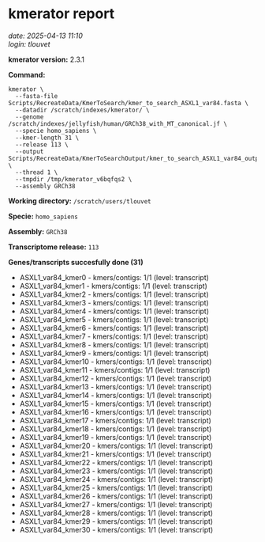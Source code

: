 # kmerator report
*date: 2025-04-13 11:10*  
*login: tlouvet*

**kmerator version:** 2.3.1

**Command:**

```
kmerator \
  --fasta-file Scripts/RecreateData/KmerToSearch/kmer_to_search_ASXL1_var84.fasta \
  --datadir /scratch/indexes/kmerator/ \
  --genome /scratch/indexes/jellyfish/human/GRCh38_with_MT_canonical.jf \
  --specie homo_sapiens \
  --kmer-length 31 \
  --release 113 \
  --output Scripts/RecreateData/KmerToSearchOutput/kmer_to_search_ASXL1_var84_output \
  --thread 1 \
  --tmpdir /tmp/kmerator_v6bqfqs2 \
  --assembly GRCh38
```

**Working directory:** `/scratch/users/tlouvet`

**Specie:** `homo_sapiens`

**Assembly:** `GRCh38`

**Transcriptome release:** `113`

**Genes/transcripts succesfully done (31)**

- ASXL1_var84_kmer0 - kmers/contigs: 1/1 (level: transcript)
- ASXL1_var84_kmer1 - kmers/contigs: 1/1 (level: transcript)
- ASXL1_var84_kmer2 - kmers/contigs: 1/1 (level: transcript)
- ASXL1_var84_kmer3 - kmers/contigs: 1/1 (level: transcript)
- ASXL1_var84_kmer4 - kmers/contigs: 1/1 (level: transcript)
- ASXL1_var84_kmer5 - kmers/contigs: 1/1 (level: transcript)
- ASXL1_var84_kmer6 - kmers/contigs: 1/1 (level: transcript)
- ASXL1_var84_kmer7 - kmers/contigs: 1/1 (level: transcript)
- ASXL1_var84_kmer8 - kmers/contigs: 1/1 (level: transcript)
- ASXL1_var84_kmer9 - kmers/contigs: 1/1 (level: transcript)
- ASXL1_var84_kmer10 - kmers/contigs: 1/1 (level: transcript)
- ASXL1_var84_kmer11 - kmers/contigs: 1/1 (level: transcript)
- ASXL1_var84_kmer12 - kmers/contigs: 1/1 (level: transcript)
- ASXL1_var84_kmer13 - kmers/contigs: 1/1 (level: transcript)
- ASXL1_var84_kmer14 - kmers/contigs: 1/1 (level: transcript)
- ASXL1_var84_kmer15 - kmers/contigs: 1/1 (level: transcript)
- ASXL1_var84_kmer16 - kmers/contigs: 1/1 (level: transcript)
- ASXL1_var84_kmer17 - kmers/contigs: 1/1 (level: transcript)
- ASXL1_var84_kmer18 - kmers/contigs: 1/1 (level: transcript)
- ASXL1_var84_kmer19 - kmers/contigs: 1/1 (level: transcript)
- ASXL1_var84_kmer20 - kmers/contigs: 1/1 (level: transcript)
- ASXL1_var84_kmer21 - kmers/contigs: 1/1 (level: transcript)
- ASXL1_var84_kmer22 - kmers/contigs: 1/1 (level: transcript)
- ASXL1_var84_kmer23 - kmers/contigs: 1/1 (level: transcript)
- ASXL1_var84_kmer24 - kmers/contigs: 1/1 (level: transcript)
- ASXL1_var84_kmer25 - kmers/contigs: 1/1 (level: transcript)
- ASXL1_var84_kmer26 - kmers/contigs: 1/1 (level: transcript)
- ASXL1_var84_kmer27 - kmers/contigs: 1/1 (level: transcript)
- ASXL1_var84_kmer28 - kmers/contigs: 1/1 (level: transcript)
- ASXL1_var84_kmer29 - kmers/contigs: 1/1 (level: transcript)
- ASXL1_var84_kmer30 - kmers/contigs: 1/1 (level: transcript)

